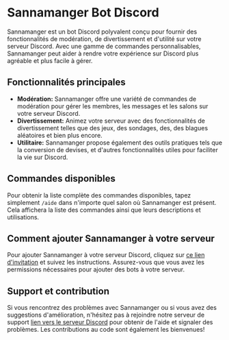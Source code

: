 # Sannamanger Bot Discord

Sannamanger est un bot Discord polyvalent conçu pour fournir des fonctionnalités de modération, de divertissement et d'utilité sur votre serveur Discord. Avec une gamme de commandes personnalisables, Sannamanger peut aider à rendre votre expérience sur Discord plus agréable et plus facile à gérer.

## Fonctionnalités principales

- **Modération:** Sannamanger offre une variété de commandes de modération pour gérer les membres, les messages et les salons sur votre serveur Discord.
- **Divertissement:** Animez votre serveur avec des fonctionnalités de divertissement telles que des jeux, des sondages, des, des blagues aléatoires et bien plus encore.
- **Utilitaire:** Sannamanger propose également des outils pratiques tels que la conversion de devises, et d'autres fonctionnalités utiles pour faciliter la vie sur Discord.

## Commandes disponibles

Pour obtenir la liste complète des commandes disponibles, tapez simplement `/aide` dans n'importe quel salon où Sannamanger est présent. Cela affichera la liste des commandes ainsi que leurs descriptions et utilisations.

## Comment ajouter Sannamanger à votre serveur

Pour ajouter Sannamanger à votre serveur Discord, cliquez sur [ce lien d'invitation](https://discord.com/oauth2/authorize?client_id=1121469268207341581&permissions=8&scope=bot) et suivez les instructions. Assurez-vous que vous avez les permissions nécessaires pour ajouter des bots à votre serveur.

## Support et contribution

Si vous rencontrez des problèmes avec Sannamanger ou si vous avez des suggestions d'amélioration, n'hésitez pas à rejoindre notre serveur de support [lien vers le serveur Discord](https://discord.com/invite/TkFgY26UZk) pour obtenir de l'aide et signaler des problèmes. Les contributions au code sont également les bienvenues!

